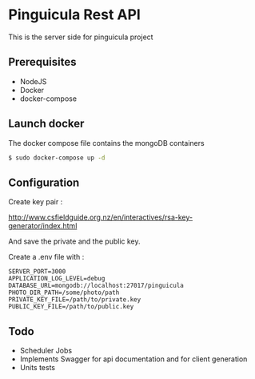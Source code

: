 # Pinguicula Rest API

This is the server side for pinguicula project

## Prerequisites

 - NodeJS
 - Docker
 - docker-compose

## Launch docker

The docker compose file contains the mongoDB containers

```bash
$ sudo docker-compose up -d
```

## Configuration

Create key pair :

http://www.csfieldguide.org.nz/en/interactives/rsa-key-generator/index.html

And save the private and the public key.

Create a .env file with : 

```
SERVER_PORT=3000
APPLICATION_LOG_LEVEL=debug
DATABASE_URL=mongodb://localhost:27017/pinguicula
PHOTO_DIR_PATH=/some/photo/path
PRIVATE_KEY_FILE=/path/to/private.key
PUBLIC_KEY_FILE=/path/to/public.key
```

## Todo

 - Scheduler Jobs
 - Implements Swagger for api documentation and for client generation
 - Units tests
